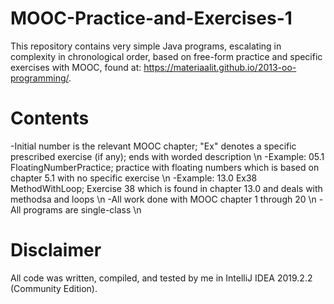 # MOOC-Practice-and-Exercises-1

This repository contains very simple Java programs, escalating in complexity in chronological order, based on free-form practice and specific exercises with MOOC, found at: https://materiaalit.github.io/2013-oo-programming/.  

# Contents
-Initial number is the relevant MOOC chapter; "Ex" denotes a specific prescribed exercise (if any); ends with worded description \n
    -Example: 05.1 FloatingNumberPractice; practice with floating numbers which is based on chapter 5.1 with no specific exercise \n
    -Example: 13.0 Ex38 MethodWithLoop; Exercise 38 which is found in chapter 13.0 and deals with methodsa and loops \n
-All work done with MOOC chapter 1 through 20 \n
-All programs are single-class \n

# Disclaimer
All code was written, compiled, and tested by me in IntelliJ IDEA 2019.2.2 (Community Edition).
